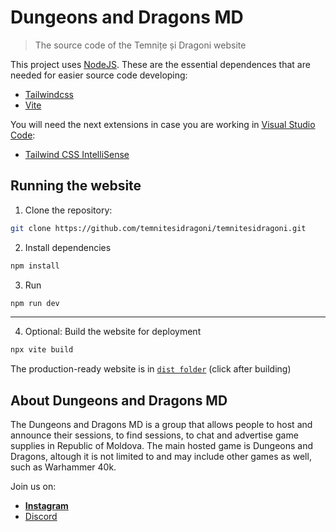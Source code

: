 # Dungeons and Dragons MD

> The source code of the Temnițe și Dragoni website

This project uses [NodeJS](https://nodejs.org/en). These are the essential dependences that are needed for easier source code developing:  

* [Tailwindcss](https://tailwindcss.com/)
* [Vite](https://vite.dev/)

You will need the next extensions in case you are working in [Visual Studio Code](https://code.visualstudio.com/):

* [Tailwind CSS IntelliSense](https://marketplace.visualstudio.com/items?itemName=bradlc.vscode-tailwindcss)

## Running the website

1) Clone the repository:

```bash
git clone https://github.com/temnitesidragoni/temnitesidragoni.git
```

2) Install dependencies

```bash
npm install
```

3) Run

```bash
npm run dev
```

***

4) Optional: Build the website for deployment

```bash
npx vite build
```

The production-ready website is in [`dist folder`](./dist/) (click after building)

## About Dungeons and Dragons MD

The Dungeons and Dragons MD is a group that allows people to host and announce their sessions, to find sessions, to chat and advertise game supplies in Republic of Moldova. The main hosted game is Dungeons and Dragons, altough it is not limited to and may include other games as well, such as Warhammer 40k. 

Join us on: 

* [**Instagram**](https://www.instagram.com/temnite_si_dragoni/)
* [Discord](https://discord.gg/dcmp3Q5rAM)